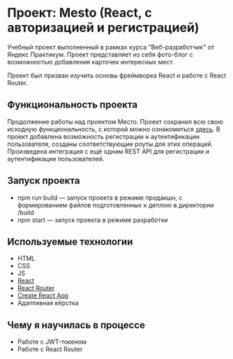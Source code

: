 # Проект: Mesto (React, с авторизацией и регистрацией)

Учебный проект выполненный в рамках курса "Веб-разработчик" от Яндекс Практикум. Проект представляет из себя фото-блог с возможностью добавления карточек интересных мест.

Проект был призван изучить основы фреймворка React и работе с React Router.

## Функциональность проекта

Продолжение работы над проектом Место. Проект сохранил всю свою исходную функциональность, с которой можно ознакомиться [здесь](https://github.com/iren4ik/mesto-react). В проект добавлена возможность регистрации и аутентификации пользователя, созданы соответствующие роуты для этих операций. Произведена интеграция с ещё одним REST API для регистрации и аутентификации пользователей.

## Запуск проекта

- npm run build — запуск проекта в режиме продакшн, с формированием файлов подготовленных к деплою в директории /build
- npm start — запуск проекта в режиме разработки

## Используемые технологии

- HTML
- CSS
- JS
- [React](https://react.dev/)
- [React Router](https://reactrouter.com/en/main)
- [Create React App](https://create-react-app.dev/)
- Адаптивная вёрстка

## Чему я научилась в процессе

- Работе с JWT-токеном
- Работе с React Router